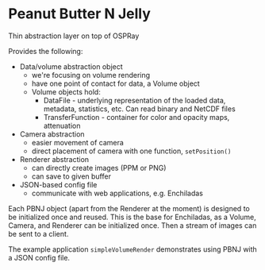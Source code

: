 # Peanut Butter N Jelly

Thin abstraction layer on top of OSPRay 

Provides the following:

* Data/volume abstraction object
    * we're focusing on volume rendering
    * have one point of contact for data, a Volume object
    * Volume objects hold:
        * DataFile - underlying representation of the loaded data, metadata,
        statistics, etc. Can read binary and NetCDF files
        * TransferFunction - container for color and opacity maps, attenuation
* Camera abstraction
    * easier movement of camera
    * direct placement of camera with one function, `setPosition()`
* Renderer abstraction
    * can directly create images (PPM or PNG)
    * can save to given buffer
* JSON-based config file
    * communicate with web applications, e.g. Enchiladas

Each PBNJ object (apart from the Renderer at the moment) is designed to be
initialized once and reused. This is the base for Enchiladas, as a Volume,
Camera, and Renderer can be initialized once. Then a stream of images can be
sent to a client.

The example application `simpleVolumeRender` demonstrates using PBNJ with a
JSON config file.

